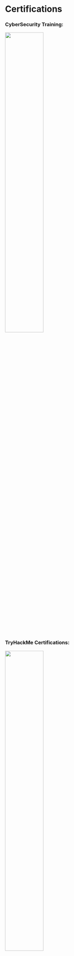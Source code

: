 # Certifications



<h3>CyberSecurity Training: </h3>
<img src="https://i.imgur.com/Aj7rl1O.png"  height="50%" width="50%" /> 


<h3>TryHackMe Certifications: </h3>
<img src="https://i.imgur.com/zLfFN0k.png"  height="50%" width="50%" /> 
<img src="https://i.imgur.com/8rUyo2n.png"  height="50%" width="50%" />
<img src="https://i.imgur.com/znwjAB3.png"  height="50%" width="50%" />
<img src="https://i.imgur.com/1UlUAMw.png"  height="50%" width="50%" />

<h3>Cybrary Certifications: </h3>
<img src="https://i.imgur.com/KvcxYVM.png"  height="50%" width="50%" />

<h3>Cisco Certification: </h3>
<img src="https://i.imgur.com/puDBrVo.png!"  height="50%" width="50%" />


<br />
